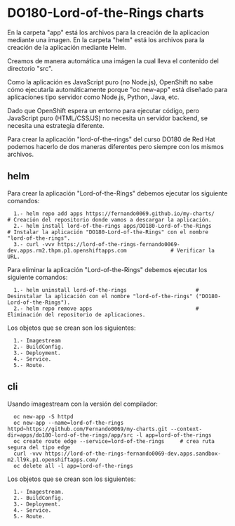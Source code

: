 # DO180-Lord-of-the-Rings charts

En la carpeta "app" está los archivos para la creación de la aplicacion mediante una imagen.
En la carpeta "helm" está los archivos para la creación de la aplicación mediante Helm.

Creamos de manera automática una imágen la cual lleva el contenido del directorio "src".

Como la aplicación es JavaScript puro (no Node.js), OpenShift no sabe cómo ejecutarla automáticamente porque "oc new-app" está diseñado para aplicaciones tipo servidor como Node.js, Python, Java, etc.

Dado que OpenShift espera un entorno para ejecutar código, pero JavaScript puro (HTML/CSS/JS) no necesita un servidor backend, se necesita una estrategia diferente.

Para crear la aplicación "lord-of-the-rings" del curso DO180 de Red Hat podemos hacerlo de dos maneras diferentes pero siempre con los mismos archivos.


## helm

Para crear la aplicación "Lord-of-the-Rings" debemos ejecutar los siguiente comandos:
```
  1.- helm repo add apps https://fernando0069.github.io/my-charts/                                         # Creación del repositorio donde vamos a descargar la aplicación.
  2.- helm install lord-of-the-rings apps/DO180-Lord-of-the-Rings                                          # Instalar la aplicación "DO180-Lord-of-the-Rings" con el nombre "lord-of-the-rings".
  3.- curl -vvv https://lord-of-the-rings-fernando0069-dev.apps.rm2.thpm.p1.openshiftapps.com              # Verificar la URL. 
```

Para eliminar la aplicación "Lord-of-the-Rings" debemos ejecutar los siguiente comandos:
```
  1.- helm uninstall lord-of-the-rings                      # Desinstalar la aplicación con el nombre "lord-of-the-rings" ("DO180-Lord-of-the-Rings").
  2.- helm repo remove apps                                 # Eliminación del repositorio de aplicaciones.
```

Los objetos que se crean son los siguientes:
```
  1.- Imagestream
  2.- BuildConfig.
  3.- Deployment.
  4.- Service.
  5.- Route.
```


## cli

Usando imagestream con la versión del compilador:
```
  oc new-app -S httpd
  oc new-app --name=lord-of-the-rings httpd~https://github.com/Fernando0069/my-charts.git --context-dir=apps/do180-lord-of-the-rings/app/src -l app=lord-of-the-rings
  oc create route edge --service=lord-of-the-rings     # crea ruta segura del tipo edge
  curl -vvv https://lord-of-the-rings-fernando0069-dev.apps.sandbox-m2.ll9k.p1.openshiftapps.com/
  oc delete all -l app=lord-of-the-rings
```

Los objetos que se crean son los siguientes:
```
  1.- Imagestream.
  2.- BuildConfig.
  3.- Deployment.
  4.- Service.
  5.- Route.
```
